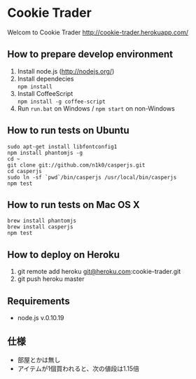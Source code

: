 # Cookie Trader

Welcom to Cookie Trader
http://cookie-trader.herokuapp.com/

## How to prepare develop environment
1. Install node.js (http://nodejs.org/)
2. Install dependecies  
```npm install```
3. Install CoffeeScript  
```npm install -g coffee-script```
4. Run ```run.bat``` on Windows / ```npm start``` on non-Windows

## How to run tests on Ubuntu
    sudo apt-get install libfontconfig1
    npm install phantomjs -g
    cd ~
    git clone git://github.com/n1k0/casperjs.git
    cd casperjs
    sudo ln -sf `pwd`/bin/casperjs /usr/local/bin/casperjs
    npm test

## How to run tests on Mac OS X
    brew install phantomjs
    brew install casperjs
    npm test

## How to deploy on Heroku
1. git remote add heroku git@heroku.com:cookie-trader.git
1. git push heroku master

## Requirements

- node.js v.0.10.19

## 仕様

- 部屋とかは無し
- アイテムが1個買われると、次の値段は1.15倍
